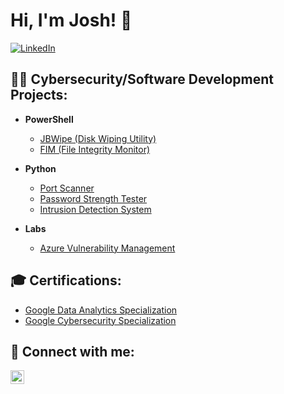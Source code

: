 # Hi, I'm Josh! 👋
[![LinkedIn](https://img.shields.io/badge/LinkedIn-Cybersecurity%20Professional%2C%20Programmer-blue)](https://www.linkedin.com/in/joshua-baldwin81)

## 👨‍💻 Cybersecurity/Software Development Projects:

- **PowerShell**
  - [JBWipe (Disk Wiping Utility)](https://github.com/jb8250/jbwipe)
  - [FIM (File Integrity Monitor)](https://github.com/jb8250/fim)

- **Python**
  - [Port Scanner](https://github.com/jb8250/portscanner)
  - [Password Strength Tester](https://github.com/jb8250/passwordstrength)
  - [Intrusion Detection System](https://github.com/jb8250/ids)

- **Labs**
  - [Azure Vulnerability Management](https://github.com/jb8250/azurevuln)
    
## 🎓 Certifications:

- [Google Data Analytics Specialization](https://www.coursera.org/account/accomplishments/specialization/certificate/4VAVTQYA9X4S)
- [Google Cybersecurity Specialization](https://www.coursera.org/account/accomplishments/specialization/certificate/RFMLVESJ27ML)

## 🤳 Connect with me:

[<img align="left" alt="JoshMadakor | LinkedIn" width="22px" src="https://cdn.jsdelivr.net/npm/simple-icons@v3/icons/linkedin.svg" />][linkedin]

[linkedin]: https://www.linkedin.com/in/joshua-baldwin81

<!--
**joshmadakor1/joshmadakor1** is a ✨ _special_ ✨ repository because its `README.md` (this file) appears on your GitHub profile.
